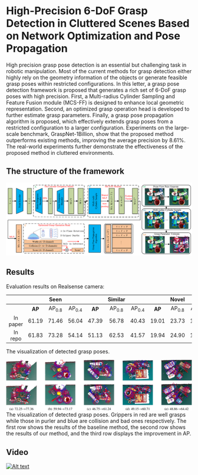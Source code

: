 # High-Precision 6-DoF Grasp Detection in Cluttered Scenes Based on Network Optimization and Pose Propagation

High precision grasp pose detection is an essential but challenging task in robotic manipulation. Most of the current methods for grasp detection either highly rely on the geometry information of the objects or generate feasible grasp poses within restricted configurations. In this letter, a grasp pose detection framework is proposed that generates a rich set of 6-DoF grasp poses with high precision. First, a Multi-radius Cylinder Sampling and Feature Fusion module (MCS-FF) is designed to enhance local geometric representation. Second, an optimized grasp operation head is developed to further estimate grasp parameters. Finally, a grasp pose propagation algorithm is proposed, which effectively extends grasp poses from a restricted configuration to a larger configuration. Experiments on the large-scale benchmark, GraspNet-1Billion, show that the proposed method outperforms existing methods, improving the average precision by 8.61%. The real-world experiments further demonstrate the effectiveness of the proposed method in cluttered environments.

The structure of the framework
-----

![image](https://github.com/WenJunTang2000/6-DoF-Grasp/blob/main/img/structure.png)

Results
-----
Evaluation results on Realsense camera:

|          |        | Seen             |                  |        | Similar          |                  |        | Novel            |                  | 
|:--------:|:------:|:----------------:|:----------------:|:------:|:----------------:|:----------------:|:------:|:----------------:|:----------------:|
|          | __AP__ | AP<sub>0.8</sub> | AP<sub>0.4</sub> | __AP__ | AP<sub>0.8</sub> | AP<sub>0.4</sub> | __AP__ | AP<sub>0.8</sub> | AP<sub>0.4</sub> |
| In paper | 61.19  | 71.46            | 56.04            | 47.39  | 56.78            | 40.43            | 19.01  | 23.73            | 10.60             |
| In repo  | 61.83  | 73.28            | 54.14            | 51.13  | 62.53            | 41.57            | 19.94  | 24.90            | 11.02             |
The visualization of detected grasp poses. 

![image](https://github.com/WenJunTang2000/6-DoF-Grasp/blob/main/img/vis.png)
The visualization of detected grasp poses. Grippers in red are well grasps while those in purler and blue are collision and bad ones respectively. The first row shows the results of the baseline method, the second row shows the results of our method, and the third row displays the improvement in AP.

Video
-----
[![Alt text](https://github.com/hfut-twj/6-DoF-Grasp/blob/main/img/robot.png)](https://www.youtube.com/watch?v=lEg-B_jfnDE)




